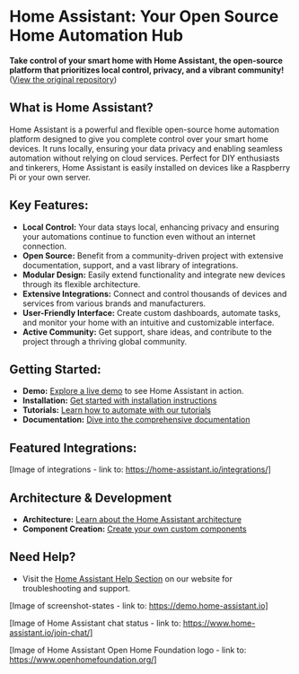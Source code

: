 # Home Assistant: Your Open Source Home Automation Hub

**Take control of your smart home with Home Assistant, the open-source platform that prioritizes local control, privacy, and a vibrant community!**  ([View the original repository](https://github.com/home-assistant/core))

## What is Home Assistant?

Home Assistant is a powerful and flexible open-source home automation platform designed to give you complete control over your smart home devices. It runs locally, ensuring your data privacy and enabling seamless automation without relying on cloud services.  Perfect for DIY enthusiasts and tinkerers, Home Assistant is easily installed on devices like a Raspberry Pi or your own server.

## Key Features:

*   **Local Control:**  Your data stays local, enhancing privacy and ensuring your automations continue to function even without an internet connection.
*   **Open Source:** Benefit from a community-driven project with extensive documentation, support, and a vast library of integrations.
*   **Modular Design:**  Easily extend functionality and integrate new devices through its flexible architecture.
*   **Extensive Integrations:**  Connect and control thousands of devices and services from various brands and manufacturers.
*   **User-Friendly Interface:**  Create custom dashboards, automate tasks, and monitor your home with an intuitive and customizable interface.
*   **Active Community:**  Get support, share ideas, and contribute to the project through a thriving global community.

## Getting Started:

*   **Demo:** [Explore a live demo](https://demo.home-assistant.io) to see Home Assistant in action.
*   **Installation:** [Get started with installation instructions](https://home-assistant.io/getting-started/)
*   **Tutorials:** [Learn how to automate with our tutorials](https://home-assistant.io/getting-started/automation/)
*   **Documentation:** [Dive into the comprehensive documentation](https://home-assistant.io/docs/)

## Featured Integrations:

[Image of integrations - link to: https://home-assistant.io/integrations/]

## Architecture & Development

*   **Architecture:** [Learn about the Home Assistant architecture](https://developers.home-assistant.io/docs/architecture_index/)
*   **Component Creation:** [Create your own custom components](https://developers.home-assistant.io/docs/creating_component_index/)

## Need Help?

*   Visit the [Home Assistant Help Section](https://home-assistant.io/help/) on our website for troubleshooting and support.

[Image of screenshot-states - link to: https://demo.home-assistant.io]

[Image of Home Assistant chat status - link to: https://www.home-assistant.io/join-chat/]

[Image of Home Assistant Open Home Foundation logo - link to: https://www.openhomefoundation.org/]